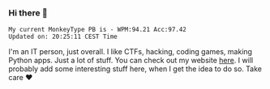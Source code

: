 ### Hi there 👋
<!-- PB START -->
```
My current MonkeyType PB is - WPM:94.21 Acc:97.42
Updated on: 20:25:11 CEST Time
```
<!-- PB END -->
I'm an IT person, just overall. I like CTFs, hacking, coding games, making Python apps. Just a lot of stuff.
You can check out my website [here](https://skill3472.github.io/).
I will probably add some interesting stuff here, when I get the idea to do so. Take care ❤️
